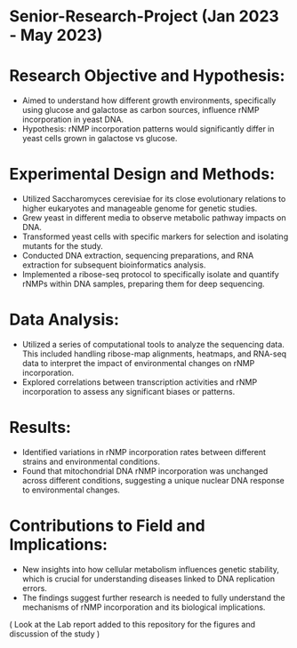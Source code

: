 # Senior-Research-Project (Jan 2023 - May 2023)

# Research Objective and Hypothesis:
- Aimed to understand how different growth environments, specifically using glucose and galactose as carbon sources, influence rNMP incorporation in yeast DNA.
- Hypothesis: rNMP incorporation patterns would significantly differ in yeast cells grown in galactose vs glucose.

# Experimental Design and Methods:
- Utilized Saccharomyces cerevisiae for its close evolutionary relations to higher eukaryotes and manageable genome for genetic studies. 
- Grew yeast in different media to observe metabolic pathway impacts on DNA.
- Transformed yeast cells with specific markers for selection and isolating mutants for the study.
- Conducted DNA extraction, sequencing preparations, and RNA extraction for subsequent bioinformatics analysis.
- Implemented a ribose-seq protocol to specifically isolate and quantify rNMPs within DNA samples, preparing them for deep sequencing.

# Data Analysis:
- Utilized a series of computational tools to analyze the sequencing data. This included handling ribose-map alignments, heatmaps, and RNA-seq data to interpret the impact of environmental changes on rNMP incorporation.
- Explored correlations between transcription activities and rNMP incorporation to assess any significant biases or patterns.

# Results:
- Identified variations in rNMP incorporation rates between different strains and environmental conditions.
- Found that mitochondrial DNA rNMP incorporation was unchanged across different conditions, suggesting a unique nuclear DNA response to environmental changes.

# Contributions to Field and Implications:
- New insights into how cellular metabolism influences genetic stability, which is crucial for understanding diseases linked to DNA replication errors.
- The findings suggest further research is needed to fully understand the mechanisms of rNMP incorporation and its biological implications.

( Look at the Lab report added to this repository for the figures and discussion of the study )
